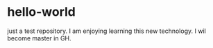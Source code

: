 # hello-world
just a test repository. 
I am enjoying learning this new technology. I wil become master in GH.
